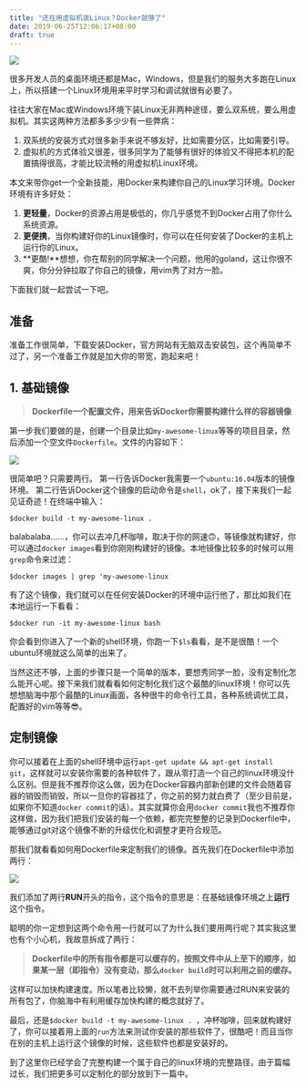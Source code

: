 ```yaml
---
title: "还在用虚拟机装Linux？Docker就够了"
date: 2019-06-25T12:06:17+08:00
draft: true
---
```


![](https://cdn-images-1.medium.com/max/1600/1*Wy-ZVvLETOg0-__caB22HQ.png)

很多开发人员的桌面环境还都是Mac，Windows，但是我们的服务大多跑在Linux上，所以搭建一个Linux环境用来平时学习和调试就很有必要了。

往往大家在Mac或Windows环境下装Linux无非两种途径，要么双系统，要么用虚拟机。其实这两种方法都多多少少有一些弊病：

1. 双系统的安装方式对很多新手来说不够友好，比如需要分区，比如需要引导。
2. 虚拟机的方式体验又很差，很多同学为了能够有很好的体验又不得把本机的配置搞得很高，才能比较流畅的用虚拟机Linux环境。

本文来带你get一个全新技能，用Docker来构建你自己的Linux学习环境。Docker环境有许多好处：

1. **更轻量**，Docker的资源占用是极低的，你几乎感觉不到Docker占用了你什么系统资源。
2. **更便携**，当你构建好你的Linux镜像时，你可以在任何安装了Docker的主机上运行你的Linux。
3. **更酷!**想想，你在帮别的同学解决一个问题，他用的goland，这让你很不爽，你分分钟拉取了你自己的镜像，用vim秀了对方一脸。

下面我们就一起尝试一下吧。

## 准备

准备工作很简单，下载安装Docker，官方网站有无脑双击安装包，这个再简单不过了，另一个准备工作就是加大你的带宽，跑起来吧！

## 1. 基础镜像

> **Dockerfile一个配置文件，用来告诉Docker你需要构建什么样的容器镜像**

第一步我们要做的是，创建一个目录比如`my-awesome-linux`等等的项目目录，然后添加一个空文件`Dockerfile`。文件的内容如下：

![](https://cdn-images-1.medium.com/max/1600/1*YBYEI7YgxZkQwMzCEi3V7A.png)

很简单吧？只需要两行。
第一行告诉Docker我需要一个`ubuntu:16.04`版本的镜像环境。
第二行告诉Docker这个镜像的启动命令是`shell`，ok了，接下来我们一起见证奇迹！在终端中输入：

`$docker build -t my-awesome-linux .`

balabalaba……，你可以去冲几杯咖啡，取决于你的网速🙃，等镜像就构建好，你可以通过`docker images`看到你刚刚构建好的镜像。本地镜像比较多的时候可以用`grep`命令来过滤：

`$docker images | grep 'my-awesome-linux`

有了这个镜像，我们就可以在任何安装Docker的环境中运行他了，那比如我们在本地运行一下看看：

`$docker run -it my-awesome-linux bash`

你会看到你进入了一个新的shell环境，你跑一下`$ls`看看，是不是很酷！一个ubuntu环境就这么简单的出来了。

当然这还不够，上面的步骤只是一个简单的版本，要想秀同学一脸，没有定制化怎么能开心呢。接下来我们就看看如何定制化我们这个最酷的linux环境！你可以先想想脑海中那个最酷的Linux画面，各种很牛的命令行工具，各种系统调优工具，配置好的vim等等😎。

## 定制镜像

你可以接着在上面的shell环境中运行`apt-get update && apt-get install git`，这样就可以安装你需要的各种软件了，跟从零打造一个自己的linux环境没什么区别。但是我不推荐你这么做，因为在Docker容器内部新创建的文件会随着容器的销毁而销毁，所以一旦你的容器挂了，你之前的努力就白费了（至少目前是，如果你不知道`docker commit`的话）。其实就算你会用`docker commit`我也不推荐你这样做，因为我们把我们安装的每一个依赖，都完完整整的记录到Dockerfile中，能够通过git对这个镜像不断的升级优化和调整才更符合规范。

那我们就看看如何用Dockerfile来定制我们的镜像。首先我们在Dockerfile中添加两行：

![](https://cdn-images-1.medium.com/max/1600/1*-Y8gK_AxGLQmUdC2sfDA2A.png)

我们添加了两行**RUN**开头的指令，这个指令的意思是：在基础镜像环境之上**运行**这个指令。

聪明的你一定想到这两个命令用一行就可以了为什么我们要用两行呢？其实我这里也有个小心机，我故意拆成了两行：

> **Dockerfile中的所有指令都是可以缓存的，按照文件中从上至下的顺序，如果某一层（即指令）没有变动，那么`docker build`时可以利用之前的缓存。**

这样可以加快构建速度。所以笔者比较懒，就不去列举你需要通过RUN来安装的所有包了，你脑海中有利用缓存加快构建的概念就好了。

最后，还是`$docker build -t my-awesome-linux . `，冲杯咖啡，回来就构建好了，你可以接着用上面的`run`方法来测试你安装的那些软件了，很酷吧！而且当你在别的主机上运行这个镜像的时候，这些软件也都是安装好的。

到了这里你已经学会了完整构建一个属于自己的linux环境的完整路径，由于篇幅过长，我们把更多可以定制化的部分放到下一篇中。

